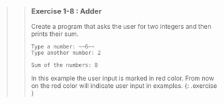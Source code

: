 >>### Exercise 1-8 : Adder
>>
>>Create a program that asks the user for two integers and then prints their sum.
>>
>>```output
>>Type a number: ~~6~~ 
>>Type another number: 2
>>
>>Sum of the numbers: 8
>>```
>>
>>In this example the user input is marked in red color. From now on the red color will indicate user input in examples.
>{: .exercise }